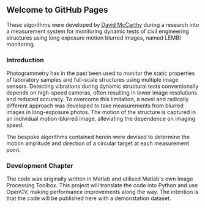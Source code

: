 ## Welcome to GitHub Pages

These algorithms were developed by [David McCarthy](//davidmccarthy.me.uk) during a research into a measurement system for monitoring dynamic tests of civil engineering structures using long exposure motion blurred images, named LEMBI monitoring.

### Introduction

Photogrammetry has in the past been used to monitor the static properties of laboratory samples and full-scale structures using multiple image sensors. Detecting vibrations during dynamic structural tests conventionally depends on high-speed cameras, often resulting in lower image resolutions and reduced accuracy. To overcome this limitation, a novel and radically different approach was developed to take measurements from blurred images in long-exposure photos. The motion of the structure is captured in an individual motion-blurred image, alleviating the dependence on imaging speed.

The bespoke algorithms contained herein were devised to determine the motion amplitude and direction of a circular target at each measurement point.

### Development Chapter

The code was originally written in Matlab and utilised Matlab's own Image Processing Toolbox. This project will translate the code into Python and use OpenCV, making performance improvements along the way. The intention is that the code will be published here with a demonstation dataset.

